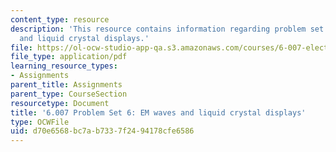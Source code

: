 ```yaml
---
content_type: resource
description: 'This resource contains information regarding problem set 6: EM waves
  and liquid crystal displays.'
file: https://ol-ocw-studio-app-qa.s3.amazonaws.com/courses/6-007-electromagnetic-energy-from-motors-to-lasers-spring-2011/d70e6568bc7ab7337f2494178cfe6586_MIT6_007S11_PS6.pdf
file_type: application/pdf
learning_resource_types:
- Assignments
parent_title: Assignments
parent_type: CourseSection
resourcetype: Document
title: '6.007 Problem Set 6: EM waves and liquid crystal displays'
type: OCWFile
uid: d70e6568-bc7a-b733-7f24-94178cfe6586
---
```

